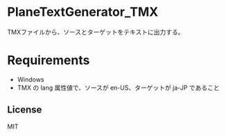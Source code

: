 # PlaneTextGenerator_TMX
TMXファイルから、ソースとターゲットをテキストに出力する。

# Requirements  
- Windows
- TMX の lang 属性値で、ソースが en-US、ターゲットが ja-JP であること

## License
MIT
